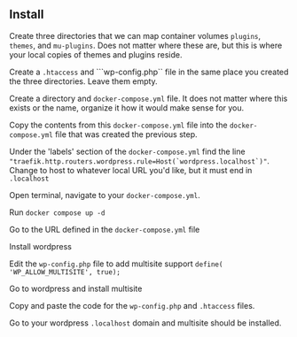 ## Install

Create three directories that we can map container volumes ```plugins```, ```themes```, and ```mu-plugins```. Does not matter where these are, but this is where your local copies of themes and plugins reside. 

Create a ```.htaccess``` and ```wp-config.php`` file in the same place you created the three directories. Leave them empty.

Create a directory and ```docker-compose.yml``` file. It does not matter where this exists or the name, organize it how it would make sense for you.

Copy the contents from this ```docker-compose.yml``` file into the ```docker-compose.yml``` file that was created the previous step.

Under the 'labels' section of the ```docker-compose.yml``` find the line ```"traefik.http.routers.wordpress.rule=Host(`wordpress.localhost`)"```. Change to host to whatever local URL you'd like, but it must end in ```.localhost```

Open terminal, navigate to your ```docker-compose.yml```.

Run  ```docker compose up -d```

Go to the URL defined in the ```docker-compose.yml``` file

Install wordpress

Edit the ```wp-config.php``` file to add multisite support ```define( 'WP_ALLOW_MULTISITE', true);```

Go to wordpress and install multisite

Copy and paste the code for the ```wp-config.php``` and ```.htaccess``` files.

Go to your wordpress ```.localhost``` domain and multisite should be installed.














